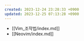 ```yaml
---
created: 2023-12-24 23:28:33 +0900
updated: 2023-12-25 07:13:28 +0900
---
```


- [[Vim_조작법/index.md]]
- [[Neovim/index.md]]
